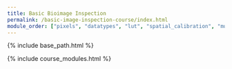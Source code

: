 ```yaml
---
title: Basic Bioimage Inspection
permalink: /basic-image-inspection-course/index.html
module_order: ["pixels", "datatypes", "lut", "spatial_calibration", "multichannel_images", "volume_slicing"]
---
```


{% include base_path.html %}

{% include course_modules.html %}
